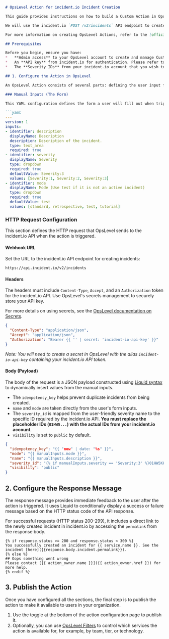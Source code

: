 ```markdown
# OpsLevel Action for incident.io Incident Creation

This guide provides instructions on how to build a Custom Action in OpsLevel to create a new incident in incident.io. This allows users to declare incidents directly from the service catalog in OpsLevel, streamlining the incident response process.

We will use the incident.io `POST /v2/incidents` API endpoint to create the incident. This example is modeled after a similar action for creating PagerDuty incidents.

For more information on creating OpsLevel Actions, refer to the [official documentation](https://docs.opslevel.com/docs/getting-started-with-custom-actions).

## Prerequisites

Before you begin, ensure you have:
*   **Admin access** to your OpsLevel account to create and manage Custom Actions.
*   An **API key** from incident.io for authentication. Please refer to the [incident.io documentation](https://docs.incident.io/docs/api/making-requests/authentication) on how to generate one.
*   The **Severity IDs** from your incident.io account that you wish to use. These can be found via the incident.io API. The example payload includes placeholder IDs.

## 1. Configure the Action in OpsLevel

An OpsLevel Action consists of several parts: defining the user input form, configuring the HTTP request (URL, headers, and payload), and setting a response message to provide feedback to the user.

### Manual Inputs (The Form)

This YAML configuration defines the form a user will fill out when triggering the action. It includes fields for a description, severity, and incident mode. Remember to use 

```yaml
---
version: 1
inputs:
- identifier: description
  displayName: Description
  description: Description of the incident.
  type: text_area
  required: true
- identifier: severity
  displayName: Severity
  type: dropdown
  required: true
  defaultValue: Severity:3
  values: [Severity:1, Severity:2, Severity:3]
- identifier: mode
  displayName: Mode (Use test if it is not an active incident)
  type: dropdown
  required: true
  defaultValue: test
  values: [standard, retrospective, test, tutorial]
```

### HTTP Request Configuration

This section defines the HTTP request that OpsLevel sends to the incident.io API when the action is triggered.

#### Webhook URL
Set the URL to the incident.io API endpoint for creating incidents:
```
https://api.incident.io/v2/incidents
```

#### Headers
The headers must include `Content-Type`, `Accept`, and an `Authorization` token for the incident.io API. Use OpsLevel's secrets management to securely store your API key.

For more details on using secrets, see the [OpsLevel documentation on Secrets](https://docs.opslevel.com/docs/secrets).

```json
{
  "Content-Type": "application/json",
  "Accept": "application/json",
  "Authorization": "Bearer {{ '' | secret: 'incident-io-api-key' }}"
}
```
*Note: You will need to create a secret in OpsLevel with the alias `incident-io-api-key` containing your incident.io API token.*

#### Body (Payload)

The body of the request is a JSON payload constructed using [Liquid syntax](https://docs.opslevel.com/docs/getting-started-with-liquid) to dynamically insert values from the manual inputs.

*   The `idempotency_key` helps prevent duplicate incidents from being created.
*   `name` and `mode` are taken directly from the user's form inputs.
*   The `severity_id` is mapped from the user-friendly severity name to the specific ID required by the incident.io API. **You must replace the placeholder IDs (`01HW5...`) with the actual IDs from your incident.io account**.
*   `visibility` is set to `public` by default.

```json
{
  "idempotency_key": "{{ "now" | date: "%s" }}",
  "mode": "{{ manualInputs.mode }}",
  "name": "{{ manualInputs.description }}",
  "severity_id": "{% if manualInputs.severity == 'Severity:3' %}01HW5KHDVN06RHHF77WN7{% elsif manualInputs.severity == 'Severity:2' %}01HW5KHDVN64AQVQ9T57{% elsif manualInputs.severity == 'Severity:1' %}01HVN7P7K1YZ7EQBFRCE7{% endif %}",
  "visibility": "public"
}
```

## 2. Configure the Response Message

The response message provides immediate feedback to the user after the action is triggered. It uses Liquid to conditionally display a success or failure message based on the HTTP status code of the API response.

For successful requests (HTTP status 200-299), it includes a direct link to the newly created incident in incident.io by accessing the `permalink` from the response body.

```liquid
{% if response.status >= 200 and response.status < 300 %}
You successfully created an incident for {{ service.name }}. See the incident [here]({{response.body.incident.permalink}}).
{% else %}
## Oops something went wrong
Please contact [{{ action_owner.name }}]({{ action_owner.href }}) for more help.
{% endif %}
```

## 3. Publish the Action

Once you have configured all the sections, the final step is to publish the action to make it available to users in your organization.

1.  Use the toggle at the bottom of the action configuration page to publish it.
2.  Optionally, you can use [OpsLevel Filters](https://docs.opslevel.com/docs/checks-and-filters) to control which services the action is available for, for example, by team, tier, or technology.
```